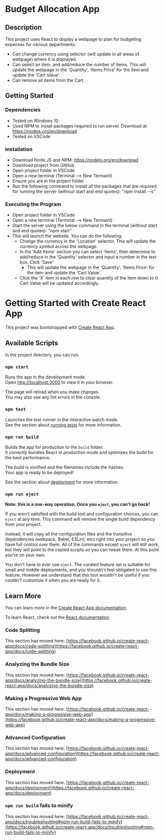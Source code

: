 # Budget Allocation App

## Description

This project uses React to display a webpage to plan for budgeting expenses for various departments. 
- Can change currency using selector (will update in all areas of webpage) where it is displayed. 
- Can select an item, and add/reduce the number of items. This will update the webpage in the 'Quantity', 'Items Price' for the item and update the 'Cart Value'.
- Can remove all items from the Cart. 

## Getting Started

### Dependencies
- Tested on Windows 10
- Used NPM to install packages required to run server. Download at: https://nodejs.org/en/download
- Tested on VSCode

### Installation
- Download Node.JS and NPM: https://nodejs.org/en/download
- Download project from GitHub
- Open project folder in VSCode
- Open a new terminal (Terminal --> New Termainl)
- Ensure you are in the project folder
- Run the following command to install all the packages that are required for running the server (without start and end quotes):
  "npm install --s"

### Executing the Program
- Open project folder in VSCode
- Open a new terminal (Terminal --> New Termainl)
- Start the server using the below command in the terminal (without start and end quotes):
  "npm start"
- This will launch the website. You can do the following:
     - Change the currency in the 'Location' selector. This will update the currency symbol across the webpage.
     - In the 'Add Items' section you can select 'Items', then determine to add/reduce in the 'Quantity' selector and input a number in the text box. Click 'Save'
          - This will update the webpage in the 'Quantity', 'Items Price' for the item and update the 'Cart Value'.
     - Click the 'X' item in each row to clear quantity of the item down to 0. Cart Value will be updated accordingly. 


# Getting Started with Create React App

This project was bootstrapped with [Create React App](https://github.com/facebook/create-react-app).

## Available Scripts

In the project directory, you can run:

### `npm start`

Runs the app in the development mode.\
Open [http://localhost:3000](http://localhost:3000) to view it in your browser.

The page will reload when you make changes.\
You may also see any lint errors in the console.

### `npm test`

Launches the test runner in the interactive watch mode.\
See the section about [running tests](https://facebook.github.io/create-react-app/docs/running-tests) for more information.

### `npm run build`

Builds the app for production to the `build` folder.\
It correctly bundles React in production mode and optimizes the build for the best performance.

The build is minified and the filenames include the hashes.\
Your app is ready to be deployed!

See the section about [deployment](https://facebook.github.io/create-react-app/docs/deployment) for more information.

### `npm run eject`

**Note: this is a one-way operation. Once you `eject`, you can't go back!**

If you aren't satisfied with the build tool and configuration choices, you can `eject` at any time. This command will remove the single build dependency from your project.

Instead, it will copy all the configuration files and the transitive dependencies (webpack, Babel, ESLint, etc) right into your project so you have full control over them. All of the commands except `eject` will still work, but they will point to the copied scripts so you can tweak them. At this point you're on your own.

You don't have to ever use `eject`. The curated feature set is suitable for small and middle deployments, and you shouldn't feel obligated to use this feature. However we understand that this tool wouldn't be useful if you couldn't customize it when you are ready for it.

## Learn More

You can learn more in the [Create React App documentation](https://facebook.github.io/create-react-app/docs/getting-started).

To learn React, check out the [React documentation](https://reactjs.org/).

### Code Splitting

This section has moved here: [https://facebook.github.io/create-react-app/docs/code-splitting](https://facebook.github.io/create-react-app/docs/code-splitting)

### Analyzing the Bundle Size

This section has moved here: [https://facebook.github.io/create-react-app/docs/analyzing-the-bundle-size](https://facebook.github.io/create-react-app/docs/analyzing-the-bundle-size)

### Making a Progressive Web App

This section has moved here: [https://facebook.github.io/create-react-app/docs/making-a-progressive-web-app](https://facebook.github.io/create-react-app/docs/making-a-progressive-web-app)

### Advanced Configuration

This section has moved here: [https://facebook.github.io/create-react-app/docs/advanced-configuration](https://facebook.github.io/create-react-app/docs/advanced-configuration)

### Deployment

This section has moved here: [https://facebook.github.io/create-react-app/docs/deployment](https://facebook.github.io/create-react-app/docs/deployment)

### `npm run build` fails to minify

This section has moved here: [https://facebook.github.io/create-react-app/docs/troubleshooting#npm-run-build-fails-to-minify](https://facebook.github.io/create-react-app/docs/troubleshooting#npm-run-build-fails-to-minify)
